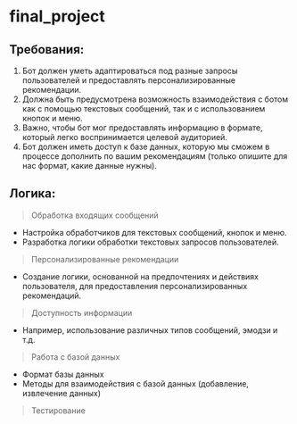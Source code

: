 # final_project

## Требования:
1. Бот должен уметь адаптироваться под разные запросы пользователей и предоставлять персонализированные рекомендации.
2. Должна быть предусмотрена возможность взаимодействия с ботом как с помощью текстовых сообщений, так и с использованием кнопок и меню.
3. Важно, чтобы бот мог предоставлять информацию в формате, который легко воспринимается целевой аудиторией.
4. Бот должен иметь доступ к базе данных, которую мы сможем в процессе дополнить по вашим рекомендациям (только опишите для нас формат, какие данные нужны).

## Логика:
> Обработка входящих сообщений
- Настройка обработчиков для текстовых сообщений, кнопок и меню.
- Разработка логики обработки текстовых запросов пользователей. 
> Персонализированные рекомендации
- Создание логики, основанной на предпочтениях и действиях пользователя, для предоставления персонализированных рекомендаций.
> Доступность информации
- Например, использование различных типов сообщений, эмодзи и т.д.
> Работа с базой данных
- Формат базы данных
- Методы для взаимодействия с базой данных (добавление, извлечение данных)
> Тестирование
